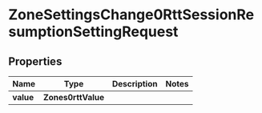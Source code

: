 

# ZoneSettingsChange0RttSessionResumptionSettingRequest


## Properties

| Name | Type | Description | Notes |
|------------ | ------------- | ------------- | -------------|
|**value** | **Zones0rttValue** |  |  |



